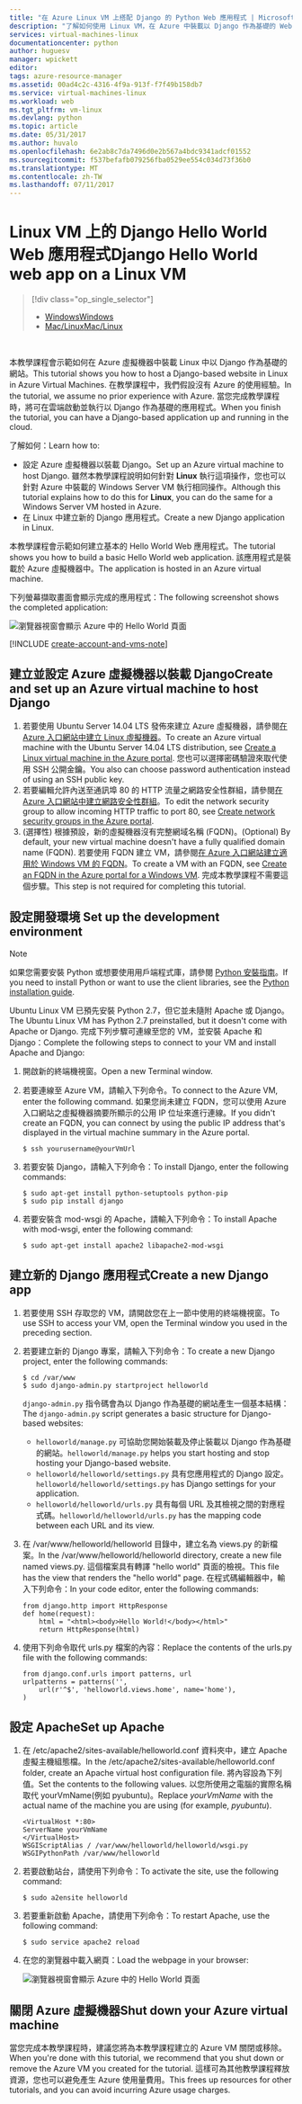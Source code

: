 ```yaml
---
title: "在 Azure Linux VM 上搭配 Django 的 Python Web 應用程式 | Microsoft Docs"
description: "了解如何使用 Linux VM，在 Azure 中裝載以 Django 作為基礎的 Web 應用程式。"
services: virtual-machines-linux
documentationcenter: python
author: huguesv
manager: wpickett
editor: 
tags: azure-resource-manager
ms.assetid: 00ad4c2c-4316-4f9a-913f-f7f49b158db7
ms.service: virtual-machines-linux
ms.workload: web
ms.tgt_pltfrm: vm-linux
ms.devlang: python
ms.topic: article
ms.date: 05/31/2017
ms.author: huvalo
ms.openlocfilehash: 6e2ab8c7da7496d0e2b567a4bdc9341adcf01552
ms.sourcegitcommit: f537befafb079256fba0529ee554c034d73f36b0
ms.translationtype: MT
ms.contentlocale: zh-TW
ms.lasthandoff: 07/11/2017
---
```

# <a name="django-hello-world-web-app-on-a-linux-vm"></a><span data-ttu-id="40bb0-103">Linux VM 上的 Django Hello World Web 應用程式</span><span class="sxs-lookup"><span data-stu-id="40bb0-103">Django Hello World web app on a Linux VM</span></span>
> [!div class="op_single_selector"]
> * [<span data-ttu-id="40bb0-104">Windows</span><span class="sxs-lookup"><span data-stu-id="40bb0-104">Windows</span></span>](../windows/classic/python-django-web-app.md?toc=%2fazure%2fvirtual-machines%2fwindows%2fclassic%2ftoc.json)
> * [<span data-ttu-id="40bb0-105">Mac/Linux</span><span class="sxs-lookup"><span data-stu-id="40bb0-105">Mac/Linux</span></span>](../windows/classic/python-django-web-app.md?toc=%2fazure%2fvirtual-machines%2flinux%2ftoc.json)
> 
> 

<br>

<span data-ttu-id="40bb0-106">本教學課程會示範如何在 Azure 虛擬機器中裝載 Linux 中以 Django 作為基礎的網站。</span><span class="sxs-lookup"><span data-stu-id="40bb0-106">This tutorial shows you how to host a Django-based website in Linux in Azure Virtual Machines.</span></span> <span data-ttu-id="40bb0-107">在教學課程中，我們假設沒有 Azure 的使用經驗。</span><span class="sxs-lookup"><span data-stu-id="40bb0-107">In the tutorial, we assume no prior experience with Azure.</span></span> <span data-ttu-id="40bb0-108">當您完成教學課程時，將可在雲端啟動並執行以 Django 作為基礎的應用程式。</span><span class="sxs-lookup"><span data-stu-id="40bb0-108">When you finish the tutorial, you can have a Django-based application up and running in the cloud.</span></span>

<span data-ttu-id="40bb0-109">了解如何：</span><span class="sxs-lookup"><span data-stu-id="40bb0-109">Learn how to:</span></span>

* <span data-ttu-id="40bb0-110">設定 Azure 虛擬機器以裝載 Django。</span><span class="sxs-lookup"><span data-stu-id="40bb0-110">Set up an Azure virtual machine to host Django.</span></span> <span data-ttu-id="40bb0-111">雖然本教學課程說明如何針對 **Linux** 執行這項操作，您也可以針對 Azure 中裝載的 Windows Server VM 執行相同操作。</span><span class="sxs-lookup"><span data-stu-id="40bb0-111">Although this tutorial explains how to do this for **Linux**, you can do the same for a Windows Server VM hosted in Azure.</span></span> 
* <span data-ttu-id="40bb0-112">在 Linux 中建立新的 Django 應用程式。</span><span class="sxs-lookup"><span data-stu-id="40bb0-112">Create a new Django application in Linux.</span></span>

<span data-ttu-id="40bb0-113">本教學課程會示範如何建立基本的 Hello World Web 應用程式。</span><span class="sxs-lookup"><span data-stu-id="40bb0-113">The tutorial shows you how to build a basic Hello World web application.</span></span> <span data-ttu-id="40bb0-114">該應用程式是裝載於 Azure 虛擬機器中。</span><span class="sxs-lookup"><span data-stu-id="40bb0-114">The application is hosted in an Azure virtual machine.</span></span>

<span data-ttu-id="40bb0-115">下列螢幕擷取畫面會顯示完成的應用程式：</span><span class="sxs-lookup"><span data-stu-id="40bb0-115">The following screenshot shows the completed application:</span></span>

![瀏覽器視窗會顯示 Azure 中的 Hello World 頁面](./media/python-django-web-app/mac-linux-django-helloworld-browser.png)

[!INCLUDE [create-account-and-vms-note](../../../includes/create-account-and-vms-note.md)]

## <a name="create-and-set-up-an-azure-virtual-machine-to-host-django"></a><span data-ttu-id="40bb0-117">建立並設定 Azure 虛擬機器以裝載 Django</span><span class="sxs-lookup"><span data-stu-id="40bb0-117">Create and set up an Azure virtual machine to host Django</span></span>

1. <span data-ttu-id="40bb0-118">若要使用 Ubuntu Server 14.04 LTS 發佈來建立 Azure 虛擬機器，請參閱[在 Azure 入口網站中建立 Linux 虛擬機器](quick-create-portal.md?toc=%2fazure%2fvirtual-machines%2flinux%2ftoc.json)。</span><span class="sxs-lookup"><span data-stu-id="40bb0-118">To create an Azure virtual machine with the Ubuntu Server 14.04 LTS distribution, see [Create a Linux virtual machine in the Azure portal](quick-create-portal.md?toc=%2fazure%2fvirtual-machines%2flinux%2ftoc.json).</span></span> <span data-ttu-id="40bb0-119">您也可以選擇密碼驗證來取代使用 SSH 公開金鑰。</span><span class="sxs-lookup"><span data-stu-id="40bb0-119">You also can choose password authentication instead of using an SSH public key.</span></span>
2. <span data-ttu-id="40bb0-120">若要編輯允許內送至通訊埠 80 的 HTTP 流量之網路安全性群組，請參閱[在 Azure 入口網站中建立網路安全性群組](../../virtual-network/virtual-networks-create-nsg-arm-pportal.md)。</span><span class="sxs-lookup"><span data-stu-id="40bb0-120">To edit the network security group to allow incoming HTTP traffic to port 80, see [Create network security groups in the Azure portal](../../virtual-network/virtual-networks-create-nsg-arm-pportal.md).</span></span>
3. <span data-ttu-id="40bb0-121">(選擇性) 根據預設，新的虛擬機器沒有完整網域名稱 (FQDN)。</span><span class="sxs-lookup"><span data-stu-id="40bb0-121">(Optional) By default, your new virtual machine doesn't have a fully qualified domain name (FQDN).</span></span>  <span data-ttu-id="40bb0-122">若要使用 FQDN 建立 VM，請參閱[在 Azure 入口網站建立適用於 Windows VM 的 FQDN](../windows/portal-create-fqdn.md?toc=%2fazure%2fvirtual-machines%2flinux%2ftoc.json)。</span><span class="sxs-lookup"><span data-stu-id="40bb0-122">To create a VM with an FQDN, see [Create an FQDN in the Azure portal for a Windows VM](../windows/portal-create-fqdn.md?toc=%2fazure%2fvirtual-machines%2flinux%2ftoc.json).</span></span> <span data-ttu-id="40bb0-123">完成本教學課程不需要這個步驟。</span><span class="sxs-lookup"><span data-stu-id="40bb0-123">This step is not required for completing this tutorial.</span></span>

## <span data-ttu-id="40bb0-124"><a id="setup"> </a>設定開發環境</span><span class="sxs-lookup"><span data-stu-id="40bb0-124"><a id="setup"> </a>Set up the development environment</span></span>
> [!NOTE]
> <span data-ttu-id="40bb0-125">如果您需要安裝 Python 或想要使用用戶端程式庫，請參閱 [Python 安裝指南](../../python-how-to-install.md)。</span><span class="sxs-lookup"><span data-stu-id="40bb0-125">If you need to install Python or want to use the client libraries, see the [Python installation guide](../../python-how-to-install.md).</span></span>

<span data-ttu-id="40bb0-126">Ubuntu Linux VM 已預先安裝 Python 2.7，但它並未隨附 Apache 或 Django。</span><span class="sxs-lookup"><span data-stu-id="40bb0-126">The Ubuntu Linux VM has Python 2.7 preinstalled, but it doesn't come with Apache or Django.</span></span> <span data-ttu-id="40bb0-127">完成下列步驟可連線至您的 VM，並安裝 Apache 和 Django：</span><span class="sxs-lookup"><span data-stu-id="40bb0-127">Complete the following steps to connect to your VM and install Apache and Django:</span></span>

1. <span data-ttu-id="40bb0-128">開啟新的終端機視窗。</span><span class="sxs-lookup"><span data-stu-id="40bb0-128">Open a new Terminal window.</span></span>
2. <span data-ttu-id="40bb0-129">若要連線至 Azure VM，請輸入下列命令。</span><span class="sxs-lookup"><span data-stu-id="40bb0-129">To connect to the Azure VM, enter the following command.</span></span> <span data-ttu-id="40bb0-130">如果您尚未建立 FQDN，您可以使用 Azure 入口網站之虛擬機器摘要所顯示的公用 IP 位址來進行連線。</span><span class="sxs-lookup"><span data-stu-id="40bb0-130">If you didn't create an FQDN, you can connect by using the public IP address that's displayed in the virtual machine summary in the Azure portal.</span></span>
   
       $ ssh yourusername@yourVmUrl
3. <span data-ttu-id="40bb0-131">若要安裝 Django，請輸入下列命令：</span><span class="sxs-lookup"><span data-stu-id="40bb0-131">To install Django, enter the following commands:</span></span>
   
       $ sudo apt-get install python-setuptools python-pip
       $ sudo pip install django
4. <span data-ttu-id="40bb0-132">若要安裝含 mod-wsgi 的 Apache，請輸入下列命令：</span><span class="sxs-lookup"><span data-stu-id="40bb0-132">To install Apache with mod-wsgi, enter the following command:</span></span>
   
       $ sudo apt-get install apache2 libapache2-mod-wsgi

## <a name="create-a-new-django-app"></a><span data-ttu-id="40bb0-133">建立新的 Django 應用程式</span><span class="sxs-lookup"><span data-stu-id="40bb0-133">Create a new Django app</span></span>
1. <span data-ttu-id="40bb0-134">若要使用 SSH 存取您的 VM，請開啟您在上一節中使用的終端機視窗。</span><span class="sxs-lookup"><span data-stu-id="40bb0-134">To use SSH to access your VM, open the Terminal window you used in the preceding section.</span></span>
2. <span data-ttu-id="40bb0-135">若要建立新的 Django 專案，請輸入下列命令：</span><span class="sxs-lookup"><span data-stu-id="40bb0-135">To create a new Django project, enter the following commands:</span></span>
   
       $ cd /var/www
       $ sudo django-admin.py startproject helloworld
   
   <span data-ttu-id="40bb0-136">`django-admin.py` 指令碼會為以 Django 作為基礎的網站產生一個基本結構：</span><span class="sxs-lookup"><span data-stu-id="40bb0-136">The `django-admin.py` script generates a basic structure for Django-based websites:</span></span>
   
   * <span data-ttu-id="40bb0-137">`helloworld/manage.py` 可協助您開始裝載及停止裝載以 Django 作為基礎的網站。</span><span class="sxs-lookup"><span data-stu-id="40bb0-137">`helloworld/manage.py` helps you start hosting and stop hosting your Django-based website.</span></span>
   * <span data-ttu-id="40bb0-138">`helloworld/helloworld/settings.py` 具有您應用程式的 Django 設定。</span><span class="sxs-lookup"><span data-stu-id="40bb0-138">`helloworld/helloworld/settings.py` has Django settings for your application.</span></span>
   * <span data-ttu-id="40bb0-139">`helloworld/helloworld/urls.py` 具有每個 URL 及其檢視之間的對應程式碼。</span><span class="sxs-lookup"><span data-stu-id="40bb0-139">`helloworld/helloworld/urls.py` has the mapping code between each URL and its view.</span></span>
3. <span data-ttu-id="40bb0-140">在 /var/www/helloworld/helloworld 目錄中，建立名為 views.py 的新檔案。</span><span class="sxs-lookup"><span data-stu-id="40bb0-140">In the /var/www/helloworld/helloworld directory, create a new file named views.py.</span></span> <span data-ttu-id="40bb0-141">這個檔案具有轉譯 "hello world" 頁面的檢視。</span><span class="sxs-lookup"><span data-stu-id="40bb0-141">This file has the view that renders the "hello world" page.</span></span> <span data-ttu-id="40bb0-142">在程式碼編輯器中，輸入下列命令：</span><span class="sxs-lookup"><span data-stu-id="40bb0-142">In your code editor, enter the following commands:</span></span>
   
       from django.http import HttpResponse
       def home(request):
           html = "<html><body>Hello World!</body></html>"
           return HttpResponse(html)
4. <span data-ttu-id="40bb0-143">使用下列命令取代 urls.py 檔案的內容：</span><span class="sxs-lookup"><span data-stu-id="40bb0-143">Replace the contents of the urls.py file with the following commands:</span></span>
   
       from django.conf.urls import patterns, url
       urlpatterns = patterns('',
           url(r'^$', 'helloworld.views.home', name='home'),
       )

## <a name="set-up-apache"></a><span data-ttu-id="40bb0-144">設定 Apache</span><span class="sxs-lookup"><span data-stu-id="40bb0-144">Set up Apache</span></span>
1. <span data-ttu-id="40bb0-145">在 /etc/apache2/sites-available/helloworld.conf 資料夾中，建立 Apache 虛擬主機組態檔。</span><span class="sxs-lookup"><span data-stu-id="40bb0-145">In the /etc/apache2/sites-available/helloworld.conf folder, create an Apache virtual host configuration file.</span></span> <span data-ttu-id="40bb0-146">將內容設為下列值。</span><span class="sxs-lookup"><span data-stu-id="40bb0-146">Set the contents to the following values.</span></span> <span data-ttu-id="40bb0-147">以您所使用之電腦的實際名稱取代 yourVmName(例如 pyubuntu)。</span><span class="sxs-lookup"><span data-stu-id="40bb0-147">Replace *yourVmName* with the actual name of the machine you are using (for example, *pyubuntu*).</span></span>
   
       <VirtualHost *:80>
       ServerName yourVmName
       </VirtualHost>
       WSGIScriptAlias / /var/www/helloworld/helloworld/wsgi.py
       WSGIPythonPath /var/www/helloworld
2. <span data-ttu-id="40bb0-148">若要啟動站台，請使用下列命令：</span><span class="sxs-lookup"><span data-stu-id="40bb0-148">To activate the site, use the following command:</span></span>
   
       $ sudo a2ensite helloworld
3. <span data-ttu-id="40bb0-149">若要重新啟動 Apache，請使用下列命令：</span><span class="sxs-lookup"><span data-stu-id="40bb0-149">To restart Apache, use the following command:</span></span>
   
       $ sudo service apache2 reload
4. <span data-ttu-id="40bb0-150">在您的瀏覽器中載入網頁：</span><span class="sxs-lookup"><span data-stu-id="40bb0-150">Load the webpage in your browser:</span></span>
   
   ![瀏覽器視窗會顯示 Azure 中的 Hello World 頁面](./media/python-django-web-app/mac-linux-django-helloworld-browser.png)

## <a name="shut-down-your-azure-virtual-machine"></a><span data-ttu-id="40bb0-152">關閉 Azure 虛擬機器</span><span class="sxs-lookup"><span data-stu-id="40bb0-152">Shut down your Azure virtual machine</span></span>
<span data-ttu-id="40bb0-153">當您完成本教學課程時，建議您將為本教學課程建立的 Azure VM 關閉或移除。</span><span class="sxs-lookup"><span data-stu-id="40bb0-153">When you're done with this tutorial, we recommend that you shut down or remove the Azure VM you created for the tutorial.</span></span> <span data-ttu-id="40bb0-154">這樣可為其他教學課程釋放資源，您也可以避免產生 Azure 使用量費用。</span><span class="sxs-lookup"><span data-stu-id="40bb0-154">This frees up resources for other tutorials, and you can avoid incurring Azure usage charges.</span></span>

